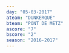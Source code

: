 ```yaml
---
day: "05-03-2017"
ateam: "DUNKERQUE"
bteam: "PONT DE METZ"
ascore: "7"
bscore: "2"
season: "2016-2017"
---
```

